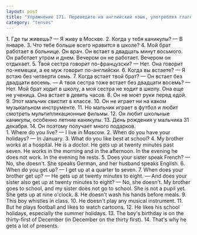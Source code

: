 ```yaml
---
layout: post
title: "Упражнение 171. Переведите на английский язык, употребляя глаголы в Present Simple."
category: "tenses"
---
```

<section class="question">
1. Где ты живешь? — Я живу в Москве. 2. Когда у тебя каникулы? — В январе. 3. Что тебе больше всего нравится в школе? 4. Мой брат работает в больнице. Он врач. Он встает в двадцать минут восьмого. Он работает утром и днем. Вечером он не работает. Вечером он отдыхает. 5. Твоя сестра говорит по-французски? — Нет. Она говорит по-немецки, а ее муж говорит по-английски. 6. Когда вы встаете? — Я встаю без четверти семь. 7. Когда встает твой брат? — Он встает без двадцати восемь. — А твоя сестра тоже встает без двадцати восемь? — Нет. Мой брат ходит в школу, а моя сестра не ходит в школу. Она еще не ученица. Она встает в девять часов. 8. Он не моет руки перед едой. 9. Этот мальчик свистит в классе. 10. Он не играет ни на каком музыкальном инструменте. 11. Но мальчик играет в футбол и любит смотреть мультипликационные фильмы. 12. Он любит школьные каникулы, особенно летние каникулы. 13. День рождения у мальчика 31 декабря. 14. Он поэтому получает много подарков.
</section>

<section class="answer">
1. Where do you live? — I live in Moscow.  
2. When do you have your holidays? — In January. 
 3. What do you like best at school?  
 4. My brother works at a hospital. He is a doctor.  
 He gets up at twenty minutes past seven. He works in the morning and in the afternoon. In the evening he does not work. In the evening he rests.  
 5. Does your sister speak French? — No, she doesn't. She speaks German, and her husband speaks English.  
 6. When do you get up? — I get up at a quarter to seven.  
 7. When does your brother get up? — He gets up at twenty minutes to eight. — And does your sister also get up at twenty minutes to eight? — No, she doesn't. My brother goes to school, and my sister does not go to school. She is not a pupil yet. She gets up at nine o'clock.  
 8. He doesn't wash his hands before meals.  
 9. This boy whistles in class.  
 10. He doesn't play any musical instrument.  
 11. But he plays football and likes to watch cartoons.  
 12. He likes his school holidays, especially the summer holidays.  
 13. The boy's birthday is on the thirty-first of December (in December on the thirty first).  
 14. That's why he gets a lot of presents.
</section>